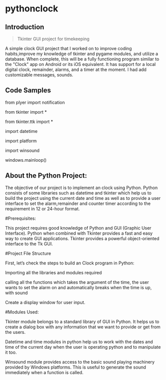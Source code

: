 # pythonclock

## Introduction

> Tkinter GUI project for timekeeping

A simple clock GUI project that I worked on to improve coding habits,improve my knowledge of tkinter and pygame modules, and utilize a database. When complete, this will be a fully functioning program similar to the "Clock" app on Android or its iOS equivalent. It has support for a local digital clock, remainder, alarms, and a timer at the moment. I had add customizable messages, sounds.

## Code Samples

 from plyer import notification
 
from tkinter import *

from tkinter.ttk import *

import datetime

import platform

import winsound

windows.mainloop()



## About the Python Project:

The objective of our project is to implement an clock using Python. Python consists of some libraries such as datetime and tkinter which help us to build the project using the current date and time as well as to provide a user interface to set the alarm,remainder and counter timer according to the requirement in 12 or 24-hour format.

#Prerequisites:

This project requires good knowledge of Python and GUI (Graphic User Interface). Python when combined with Tkinter provides a fast and easy way to create GUI applications. Tkinter provides a powerful object-oriented interface to the Tk GUI.

#Project File Structure

First, let’s check the steps to build an Clock program in Python:

Importing all the libraries and modules required

calling all the functions which takes the argument of the time, the user wants to set the alarm on and automatically breaks when the time is up, with sound

Create a display window for user input.

#Modules Used:

Tkinter module belongs to a standard library of GUI in Python. It helps us to create a dialog box with any information that we want to provide or get from the users.

Datetime and time modules in python help us to work with the dates and time of the current day when the user is operating python and to manipulate it too.

Winsound module provides access to the basic sound playing machinery provided by Windows platforms. This is useful to generate the sound immediately when a function is called.
